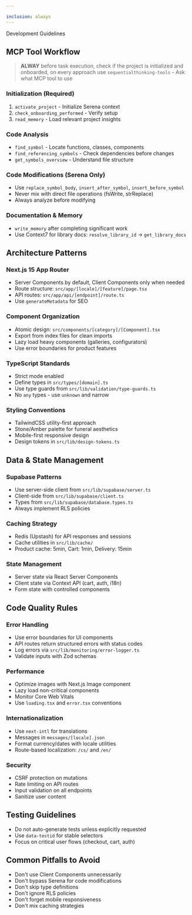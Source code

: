 ```yaml
---

inclusion: always
---
```


Development Guidelines

## MCP Tool Workflow

> **ALWAY** before task execution, check if the project is initialized and onboarded, on every approach use `sequentialthinking-tools` - Ask what MCP tool to use

### Initialization (Required)

1. `activate_project` - Initialize Serena context
2. `check_onboarding_performed` - Verify setup
3. `read_memory` - Load relevant project insights

### Code Analysis

- `find_symbol` - Locate functions, classes, components
- `find_referencing_symbols` - Check dependencies before changes
- `get_symbols_overview` - Understand file structure

### Code Modifications (Serena Only)

- Use `replace_symbol_body`, `insert_after_symbol`, `insert_before_symbol`
- Never mix with direct file operations (fsWrite, strReplace)
- Always analyze before modifying

### Documentation & Memory

- `write_memory` after completing significant work
- Use Context7 for library docs: `resolve_library_id` → `get_library_docs`

## Architecture Patterns

### Next.js 15 App Router

- Server Components by default, Client Components only when needed
- Route structure: `src/app/[locale]/[feature]/page.tsx`
- API routes: `src/app/api/[endpoint]/route.ts`
- Use `generateMetadata` for SEO

### Component Organization

- Atomic design: `src/components/[category]/[Component].tsx`
- Export from index files for clean imports
- Lazy load heavy components (galleries, configurators)
- Use error boundaries for product features

### TypeScript Standards

- Strict mode enabled
- Define types in `src/types/[domain].ts`
- Use type guards from `src/lib/validation/type-guards.ts`
- No `any` types - use `unknown` and narrow

### Styling Conventions

- TailwindCSS utility-first approach
- Stone/Amber palette for funeral aesthetics
- Mobile-first responsive design
- Design tokens in `src/lib/design-tokens.ts`

## Data & State Management

### Supabase Patterns

- Use server-side client from `src/lib/supabase/server.ts`
- Client-side from `src/lib/supabase/client.ts`
- Types from `src/lib/supabase/database.types.ts`
- Always implement RLS policies

### Caching Strategy

- Redis (Upstash) for API responses and sessions
- Cache utilities in `src/lib/cache/`
- Product cache: 5min, Cart: 1min, Delivery: 15min

### State Management

- Server state via React Server Components
- Client state via Context API (cart, auth, i18n)
- Form state with controlled components

## Code Quality Rules

### Error Handling

- Use error boundaries for UI components
- API routes return structured errors with status codes
- Log errors via `src/lib/monitoring/error-logger.ts`
- Validate inputs with Zod schemas

### Performance

- Optimize images with Next.js Image component
- Lazy load non-critical components
- Monitor Core Web Vitals
- Use `loading.tsx` and `error.tsx` conventions

### Internationalization

- Use `next-intl` for translations
- Messages in `messages/[locale].json`
- Format currency/dates with locale utilities
- Route-based localization: `/cs/` and `/en/`

### Security

- CSRF protection on mutations
- Rate limiting on API routes
- Input validation on all endpoints
- Sanitize user content

## Testing Guidelines

- Do not auto-generate tests unless explicitly requested
- Use `data-testid` for stable selectors
- Focus on critical user flows (checkout, cart, auth)

## Common Pitfalls to Avoid

- Don't use Client Components unnecessarily
- Don't bypass Serena for code modifications
- Don't skip type definitions
- Don't ignore RLS policies
- Don't forget mobile responsiveness
- Don't mix caching strategies
